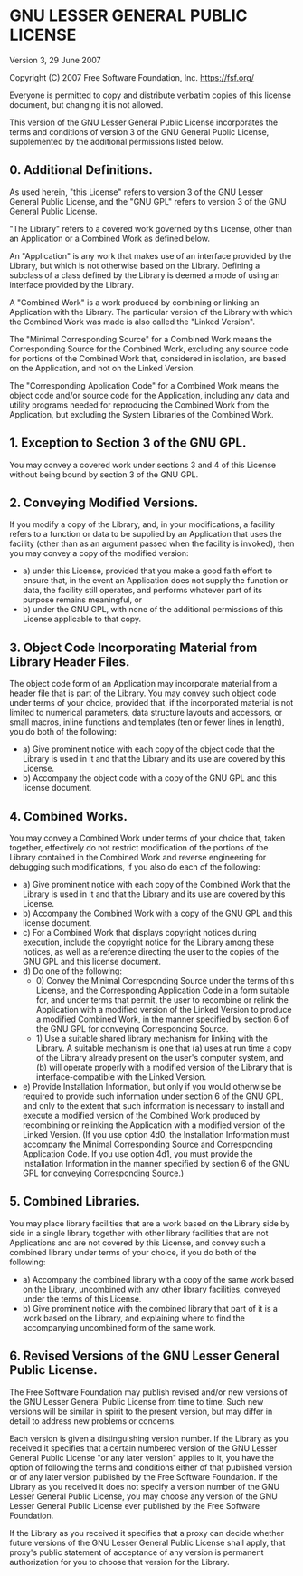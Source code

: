 ﻿
GNU LESSER GENERAL PUBLIC LICENSE
=================================
Version 3, 29 June 2007

Copyright (C) 2007 Free Software Foundation, Inc.
<https://fsf.org/>

Everyone is permitted to copy and distribute verbatim copies of this license document, but changing it is not allowed.

This version of the GNU Lesser General Public License incorporates the terms and conditions of version 3 of the GNU General Public License, supplemented by the additional permissions listed below.

0\. Additional Definitions.
---------------------------

As used herein, "this License" refers to version 3 of the GNU Lesser General Public License, and the "GNU GPL" refers to version 3 of the GNU General Public License.

"The Library" refers to a covered work governed by this License, other than an Application or a Combined Work as defined below.

An "Application" is any work that makes use of an interface provided by the Library, but which is not otherwise based on the Library.
Defining a subclass of a class defined by the Library is deemed a mode of using an interface provided by the Library.

A "Combined Work" is a work produced by combining or linking an Application with the Library.
The particular version of the Library with which the Combined Work was made is also called the "Linked Version".

The "Minimal Corresponding Source" for a Combined Work means the Corresponding Source for the Combined Work, excluding any source code for portions of the Combined Work that, considered in isolation, are based on the Application, and not on the Linked Version.

The "Corresponding Application Code" for a Combined Work means the object code and/or source code for the Application, including any data and utility programs needed for reproducing the Combined Work from the Application, but excluding the System Libraries of the Combined Work.

1\. Exception to Section 3 of the GNU GPL.
------------------------------------------

You may convey a covered work under sections 3 and 4 of this License without being bound by section 3 of the GNU GPL.

2\. Conveying Modified Versions.
--------------------------------

If you modify a copy of the Library, and, in your modifications, a facility refers to a function or data to be supplied by an Application that uses the facility (other than as an argument passed when the facility is invoked), then you may convey a copy of the modified version:
*   a) under this License, provided that you make a good faith effort to ensure that, in the event an Application does not supply the function or data, the facility still operates, and performs whatever part of its purpose remains meaningful, or
*   b) under the GNU GPL, with none of the additional permissions of this License applicable to that copy.

3\. Object Code Incorporating Material from Library Header Files.
-----------------------------------------------------------------

The object code form of an Application may incorporate material from a header file that is part of the Library.
You may convey such object code under terms of your choice, provided that, if the incorporated material is not limited to numerical parameters, data structure layouts and accessors, or small macros, inline functions and templates (ten or fewer lines in length), you do both of the following:
*   a) Give prominent notice with each copy of the object code that the Library is used in it and that the Library and its use are covered by this License.
*   b) Accompany the object code with a copy of the GNU GPL and this license document.

4\. Combined Works.
-------------------

You may convey a Combined Work under terms of your choice that, taken together, effectively do not restrict modification of the portions of the Library contained in the Combined Work and reverse engineering for debugging such modifications, if you also do each of the following:
*   a) Give prominent notice with each copy of the Combined Work that the Library is used in it and that the Library and its use are covered by this License.
*   b) Accompany the Combined Work with a copy of the GNU GPL and this license document.
*   c) For a Combined Work that displays copyright notices during execution, include the copyright notice for the Library among these notices, as well as a reference directing the user to the copies of the GNU GPL and this license document.
*   d) Do one of the following:
    *   0\) Convey the Minimal Corresponding Source under the terms of this License, and the Corresponding Application Code in a form suitable for, and under terms that permit, the user to recombine or relink the Application with a modified version of the Linked Version to produce a modified Combined Work, in the manner specified by section 6 of the GNU GPL for conveying Corresponding Source.
    *   1\) Use a suitable shared library mechanism for linking with the Library.
        A suitable mechanism is one that (a) uses at run time a copy of the Library already present on the user's computer system, and (b) will operate properly with a modified version of the Library that is interface-compatible with the Linked Version.
*   e) Provide Installation Information, but only if you would otherwise be required to provide such information under section 6 of the GNU GPL, and only to the extent that such information is necessary to install and execute a modified version of the Combined Work produced by recombining or relinking the Application with a modified version of the Linked Version.
    (If you use option 4d0, the Installation Information must accompany the Minimal Corresponding Source and Corresponding Application Code.
    If you use option 4d1, you must provide the Installation Information in the manner specified by section 6 of the GNU GPL for conveying Corresponding Source.)

5\. Combined Libraries.
-----------------------

You may place library facilities that are a work based on the Library side by side in a single library together with other library facilities that are not Applications and are not covered by this License, and convey such a combined library under terms of your choice, if you do both of the following:
*   a) Accompany the combined library with a copy of the same work based on the Library, uncombined with any other library facilities, conveyed under the terms of this License.
*   b) Give prominent notice with the combined library that part of it is a work based on the Library, and explaining where to find the accompanying uncombined form of the same work.

6\. Revised Versions of the GNU Lesser General Public License.
--------------------------------------------------------------

The Free Software Foundation may publish revised and/or new versions of the GNU Lesser General Public License from time to time.
Such new versions will be similar in spirit to the present version, but may differ in detail to address new problems or concerns.

Each version is given a distinguishing version number.
If the Library as you received it specifies that a certain numbered version of the GNU Lesser General Public License "or any later version" applies to it, you have the option of following the terms and conditions either of that published version or of any later version published by the Free Software Foundation.
If the Library as you received it does not specify a version number of the GNU Lesser General Public License, you may choose any version of the GNU Lesser General Public License ever published by the Free Software Foundation.

If the Library as you received it specifies that a proxy can decide whether future versions of the GNU Lesser General Public License shall apply, that proxy's public statement of acceptance of any version is permanent authorization for you to choose that version for the Library.
